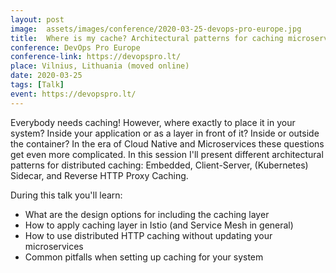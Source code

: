 ```yaml
---
layout: post
image:  assets/images/conference/2020-03-25-devops-pro-europe.jpg
title:  Where is my cache? Architectural patterns for caching microservices
conference: DevOps Pro Europe
conference-link: https://devopspro.lt/
place: Vilnius, Lithuania (moved online)
date: 2020-03-25
tags: [Talk]
event: https://devopspro.lt/
---
```


Everybody needs caching! However, where exactly to place it in your system? Inside your application or as a layer in front of it? Inside or outside the container? In the era of Cloud Native and Microservices these questions get even more complicated. In this session I'll present different architectural patterns for distributed caching: Embedded, Client-Server, (Kubernetes) Sidecar, and Reverse HTTP Proxy Caching.

During this talk you'll learn:
- What are the design options for including the caching layer
- How to apply caching layer in Istio (and Service Mesh in general)
- How to use distributed HTTP caching without updating your microservices
- Common pitfalls when setting up caching for your system
